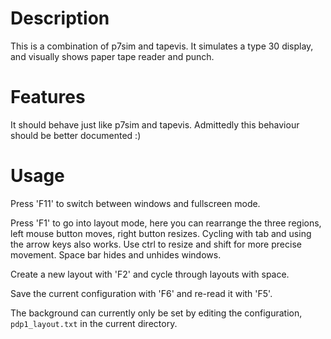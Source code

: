 # Description

This is a combination of p7sim and tapevis.
It simulates a type 30 display, and visually shows
paper tape reader and punch.

# Features

It should behave just like p7sim and tapevis.
Admittedly this behaviour should be better documented :)

# Usage

Press 'F11' to switch between windows and fullscreen mode.

Press 'F1' to go into layout mode, here you can rearrange
the three regions, left mouse button moves, right button resizes.
Cycling with tab and using the arrow keys also works.
Use ctrl to resize and shift for more precise movement.
Space bar hides and unhides windows.

Create a new layout with 'F2' and cycle through layouts with space.

Save the current configuration with 'F6' and re-read it with 'F5'.

The background can currently only be set by editing the configuration,
`pdp1_layout.txt` in the current directory.
